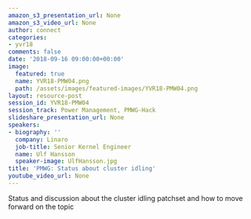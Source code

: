```yaml
---
amazon_s3_presentation_url: None
amazon_s3_video_url: None
author: connect
categories:
- yvr18
comments: false
date: '2018-09-16 09:00:00+00:00'
image:
  featured: true
  name: YVR18-PMW04.png
  path: /assets/images/featured-images/YVR18-PMW04.png
layout: resource-post
session_id: YVR18-PMW04
session_track: Power Management, PMWG-Hack
slideshare_presentation_url: None
speakers:
- biography: ''
  company: Linaro
  job-title: Senior Kernel Engineer
  name: Ulf Hansson
  speaker-image: UlfHansson.jpg
title: 'PMWG: Status about cluster idling'
youtube_video_url: None
---
```



Status and discussion about the cluster idling patchset and how to move forward on the topic